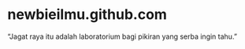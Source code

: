 newbieilmu.github.com
=====================

“Jagat raya itu adalah laboratorium bagi pikiran yang serba ingin tahu.”